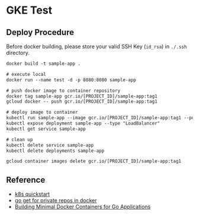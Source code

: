 # GKE Test

## Deploy Procedure

Before docker building, please store your valid SSH Key (`id_rsa`) in `./.ssh` directory.

```txt
docker build -t sample-app .

# execute local
docker run --name test -d -p 8080:8080 sample-app

# push docker image to container repository
docker tag sample-app gcr.io/[PROJECT_ID]/sample-app:tag1
gcloud docker -- push gcr.io/[PROJECT_ID]/sample-app:tag1

# deploy image to container
kubectl run sample-app --image gcr.io/[PROJECT_ID]/sample-app:tag1 --port 8080
kubectl expose deployment sample-app --type "LoadBalancer"
kubectl get service sample-app

# clean up
kubectl delete service sample-app
kubectl delete deployments sample-app

gcloud container images delete gcr.io/[PROJECT_ID]/sample-app:tag1
```

## Reference

* [k8s quickstart](https://cloud.google.com/kubernetes-engine/docs/quickstart)
* [go get for private repos in docker](https://divan.github.io/posts/go_get_private/)
* [Building Minimal Docker Containers for Go Applications](https://blog.codeship.com/building-minimal-docker-containers-for-go-applications/)